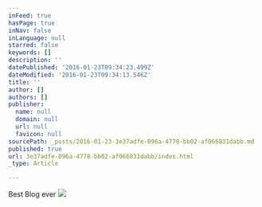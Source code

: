 ```yaml
---
inFeed: true
hasPage: true
inNav: false
inLanguage: null
starred: false
keywords: []
description: ''
datePublished: '2016-01-23T09:34:23.499Z'
dateModified: '2016-01-23T09:34:13.546Z'
title: ''
author: []
authors: []
publisher:
  name: null
  domain: null
  url: null
  favicon: null
sourcePath: _posts/2016-01-23-3e37adfe-096a-4778-bb02-af066831dabb.md
published: true
url: 3e37adfe-096a-4778-bb02-af066831dabb/index.html
_type: Article

---
```

Best Blog ever
![](https://the-grid-user-content.s3-us-west-2.amazonaws.com/b0106559-c128-4ac4-bb9f-d199825791bb.png)